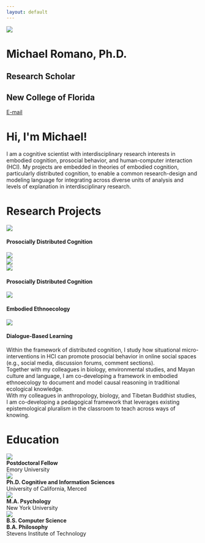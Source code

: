 ```yaml
---
layout: default
---
```


<div class="my-flex my-hero-profile">
  <div class="my-col-33">
    <img src="/assets/img/profile.jpg">
  </div>
  <div class="my-col-67">
    <h1>Michael Romano, Ph.D.</h1>
    <h2>Research Scholar</h2>
    <h2>New College of Florida</h2>
    <p><a href="mailto:mromano@ncf.edu">E-mail</a></p>
  </div>
</div>

# Hi, I'm Michael!

I am a cognitive scientist with interdisciplinary research interests in embodied cognition, prosocial behavior, and human-computer interaction (HCI). My projects are embedded in theories of embodied cognition, particularly distributed cognition, to enable a common research-design and modeling language for integrating across diverse units of analysis and levels of explanation in interdisciplinary research.

# Research Projects

<div class="my-flex">
  <div class="my-center-text">
    <div class="my-col-33">
      <img src="/assets/img/prosocial.jpg">
      <h4>Prosocially Distributed Cognition</h4>
    </div>
    <div class="my-col-33">
      <img src="/assets/img/soil.jpg">
    </div>
    <div class="my-col-33">
      <img src="/assets/img/knowledge.jpg">
    </div>
  </div>
</div>


<div class="my-flex">
  <div class="my-col-100 my-center-text">
    <div class="my-col-33">
      <img src="/assets/img/prosocial.jpg">
      <h4>Prosocially Distributed Cognition</h4>
    </div>
    <div class="my-col-33">
      <img src="/assets/img/soil.jpg">
      <h4>Embodied Ethnoecology</h4>
    </div>
    <div class="my-col-33">
      <img src="/assets/img/knowledge.jpg">
      <h4>Dialogue-Based Learning</h4>
    </div>
  </div>
  <div class="my-col-100">
    <div class="my-col-33">
      Within the framework of distributed cognition, I study how situational micro-interventions in HCI can promote prosocial behavior in online social spaces (e.g., social media, discussion forums, comment sections).
    </div>
    <div class="my-col-33">
      Together with my colleagues in biology, environmental studies, and Mayan culture and language, I am co-developing a framework in embodied ethnoecology to document and model causal reasoning in traditional ecological knowledge.
    </div>
    <div class="my-col-33">
      With my colleagues in anthropology, biology, and Tibetan Buddhist studies, I am co-developing a pedagogical framework that leverages existing epistemological pluralism in the classroom to teach across ways of knowing.
    </div>
  </div>
</div>

# Education

<div class="my-flex">
  <div class="my-col-25">
    <img src="/assets/img/emory.png">
  </div>
  <div class="my-col-75">
    <b>Postdoctoral Fellow</b><br>
    Emory University
  </div>
  
  <div class="my-col-25">
    <img src="/assets/img/ucmerced.png">
  </div>
  <div class="my-col-75">
    <b>Ph.D. Cognitive and Information Sciences</b><br>
    University of California, Merced
  </div>
  
  <div class="my-col-25">
    <img src="/assets/img/nyu.png">
  </div>
  <div class="my-col-75">
    <b>M.A. Psychology</b><br>
    New York University
  </div>
  
  <div class="my-col-25">
    <img src="/assets/img/stevens.png">
  </div>
  <div class="my-col-75">
    <b>B.S. Computer Science</b><br>
    <b>B.A. Philosophy</b><br>
    Stevens Institute of Technology
  </div>
</div>
